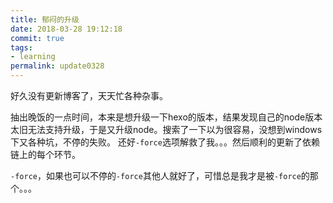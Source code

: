 ```yaml
---
title: 郁闷的升级
date: 2018-03-28 19:12:18
commit: true
tags:
- learning
permalink: update0328
---
```

好久没有更新博客了，天天忙各种杂事。

抽出晚饭的一点时间，本来是想升级一下hexo的版本，结果发现自己的node版本太旧无法支持升级，于是又升级node。搜索了一下以为很容易，没想到windows下又各种坑，不停的失败。
还好`-force`选项解救了我。。。然后顺利的更新了依赖链上的每个环节。

`-force`，如果也可以不停的`-force`其他人就好了，可惜总是我才是被`-force`的那个。。。
